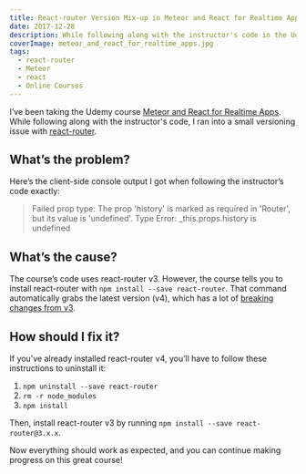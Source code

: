 ```yaml
---
title: React-router Version Mix-up in Meteor and React for Realtime Apps
date: 2017-12-28
description: While following along with the instructor's code in the Udemy course Meteor and React for Realtime Apps, I ran into a versioning issue with react-router. Read more for a description of the problem and how to fix it.
coverImage: meteor_and_react_for_realtime_apps.jpg
tags:
  - react-router
  - Meteor
  - react
  - Online Courses
---
```


I’ve been taking the Udemy course [Meteor and React for Realtime Apps](https://www.udemy.com/meteor-react-tutorial/learn/v4/overview). While following along with the instructor's code, I ran into a small versioning issue with [react-router](https://github.com/ReactTraining/react-router).

## What’s the problem?

Here’s the client-side console output I got when following the instructor’s code exactly:

> Failed prop type: The prop 'history' is marked as required in 'Router', but its value is 'undefined'.
> Type Error: \_this.props.history is undefined

## What’s the cause?

The course’s code uses react-router v3. However, the course tells you to install react-router with `npm install --save react-router`.
That command automatically grabs the latest version (v4), which has a lot of [breaking changes from v3](https://github.com/ReactTraining/react-router/issues/4699#issuecomment-285891990).

## How should I fix it?

If you’ve already installed react-router v4, you’ll have to follow these instructions to uninstall it:

1. `npm uninstall --save react-router`
2. `rm -r node_modules`
3. `npm install`

Then, install react-router v3 by running `npm install --save react-router@3.x.x`.

Now everything should work as expected, and you can continue making progress on this great course!
